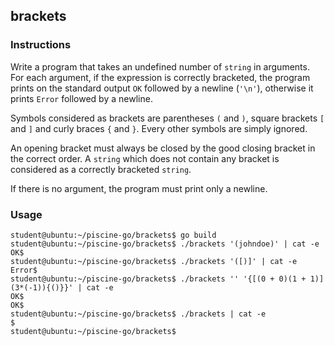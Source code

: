 ## brackets

### Instructions

Write a program that takes an undefined number of `string` in arguments. For each argument, if the expression is correctly bracketed, the program prints on the standard output `OK` followed by a newline (`'\n'`), otherwise it prints `Error` followed by a newline.

Symbols considered as brackets are parentheses `(` and `)`, square brackets `[` and `]` and curly braces `{` and `}`. Every other symbols are simply ignored.

An opening bracket must always be closed by the good closing bracket in the correct order. A `string` which does not contain any bracket is considered as a correctly bracketed `string`.

If there is no argument, the program must print only a newline.

### Usage

```console
student@ubuntu:~/piscine-go/brackets$ go build
student@ubuntu:~/piscine-go/brackets$ ./brackets '(johndoe)' | cat -e
OK$
student@ubuntu:~/piscine-go/brackets$ ./brackets '([)]' | cat -e
Error$
student@ubuntu:~/piscine-go/brackets$ ./brackets '' '{[(0 + 0)(1 + 1)](3*(-1)){()}}' | cat -e
OK$
OK$
student@ubuntu:~/piscine-go/brackets$ ./brackets | cat -e
$
student@ubuntu:~/piscine-go/brackets$
```
